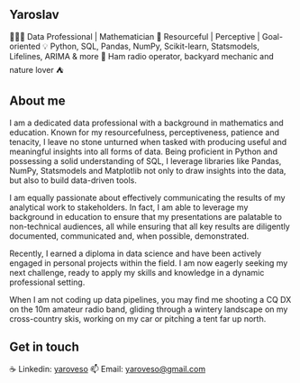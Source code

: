## Yaroslav

👨🏼‍💻 Data Professional | Mathematician 
💎 Resourceful | Perceptive | Goal-oriented 
💡 Python, SQL, Pandas, NumPy, Scikit-learn, Statsmodels, Lifelines, ARIMA & more
📍 Ham radio operator, backyard mechanic and nature lover ⛺️

## About me

I am a dedicated data professional with a background in mathematics and education. Known for my resourcefulness, perceptiveness, patience and tenacity, I leave no stone unturned when tasked with producing useful and meaningful insights into all forms of data. Being proficient in Python and possessing a solid understanding of SQL, I leverage libraries like Pandas, NumPy, Statsmodels and Matplotlib not only to draw insights into the data, but also to build data-driven tools. 

I am equally passionate about effectively communicating the results of my analytical work to stakeholders. In fact, I am able to leverage my background in education to ensure that my presentations are palatable to non-technical audiences, all while ensuring that all key results are diligently documented, communicated and, when possible, demonstrated.

Recently, I earned a diploma in data science and have been actively engaged in personal projects within the field. I am now eagerly seeking my next challenge, ready to apply my skills and knowledge in a dynamic professional setting.

When I am not coding up data pipelines, you may find me shooting a CQ DX on the 10m amateur radio band, gliding through a wintery landscape on my cross-country skis, working on my car or pitching a tent far up north.

## Get in touch

☕️ Linkedin: [yaroveso](https://www.linkedin.com/in/yaroveso/)
📫 Email: [yaroveso@gmail.com](yaroveso@gmail.com)

<!--
**yarov3so/yarov3so** is a ✨ _special_ ✨ repository because its `README.md` (this file) appears on your GitHub profile.

Here are some ideas to get you started:

- 🔭 I’m currently working on ...
- 🌱 I’m currently learning ...
- 👯 I’m looking to collaborate on ...
- 🤔 I’m looking for help with ...
- 💬 Ask me about ...
- 📫 How to reach me: ...
- 😄 Pronouns: ...
- ⚡ Fun fact: ...
-->
